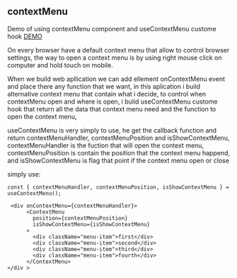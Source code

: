 ## contextMenu

Demo of using contextMenu component and useContextMenu custome hook [DEMO](https://ordamari.github.io/contextMenu/)

On every browser have a default context menu that allow to control browser settings,
the way to open a context menu is by using right mouse click on computer and hold touch on mobile.

When we build web apllication we can add ellement onContextMenu event and place there any function that we want, in this aplication i build alternative context menu that contain what i decide, to control when contextMenu open and where is open, i bulid useContextMenu custome hook that return all the data that context menu need and the function to open the context menu,

useContextMenu is very simply to use, he get the callback function and return contextMenuHandler, contextMenuPosition and isShowContextMenu, contextMenuHandler is the fuction that will open the context menu, contextMenuPosition is contain the position that the context menu happend, and isShowContextMenu is flag that point if the context menu open or close

simply use:

```
const { contextMenuHandler, contextMenuPosition, isShowContextMenu } = useContextMenu();

 <div onContextMenu={contextMenuHandler}>
      <ContextMenu
        position={contextMenuPosition}
        isShowContextMenu={isShowContextMenu}
      >
        <div className="menu-item">first</div>
        <div className="menu-item">second</div>
        <div className="menu-item">third</div>
        <div className="menu-item">fourth</div>
      </ContextMenu>
</div >
```
